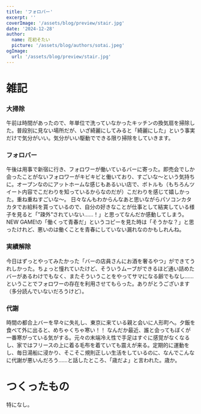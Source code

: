```yaml
---
title: 'フォロバー'
excerpt: ''
coverImage: '/assets/blog/preview/stair.jpg'
date: '2024-12-28'
author:
  name: 花初そたい
  picture: '/assets/blog/authors/sotai.jpeg'
ogImage:
  url: '/assets/blog/preview/stair.jpg'
---
```

# 雑記
### 大掃除
午前は時間があったので、年単位で洗っていなかったキッチンの換気扇を掃除した。普段別に見ない場所だが、いざ綺麗にしてみると「綺麗にした」という事実だけで気分がいい。気分がいい駆動でできる限り掃除をしていきます。

### フォロバー
午後は用事で新宿に行き、フォロワーが働いているバーに寄った。即売会でしか会ったことがないフォロワーがキビキビと働いており、すごいな～という気持ちに。オープンなのにアットホームな感じもあるいい店で、ボトルも（もちろんツイート内容でこだわりを知っているからなのだが）こだわりを感じて嬉しかった。重ね重ねすごいな～。
日々なんもわからんなあと思いながらパソコンカタカタでお給料を貰っているので、自分の好きなことが仕事として結実している様子を見ると「”疎外”されていない……！」と思ってなんだか感動してしまう。NEW GAME!の「働くって青春だ」というコピーを見た時は「そうかな？」と思ったけれど、悪いのは働くことを青春にしていない漏れなのかもしれんね。

### 実績解除
今日はずっとやってみたかった「バーの店員さんにお酒を奢るやつ」ができてうれしかった。ちょっと憧れていたけど、そういうムーブができるほど通い詰めたバーがあるわけでもなく、またそういうことをやってサマになる齢でもなし……　ということでフォロワーの存在を利用させてもらった。ありがとうございます（多分読んでいないだろうけど）。

### 代謝
時間の都合上バーを早々に失礼し、東京に来ている親と会いに人形町へ。夕飯を食べて外に出ると、めちゃくちゃ寒い！！
なんだか最近、誰と会ってもぼくが一番寒がっている気がする。元々の末端冷え性で手足はすぐに感覚がなくなるし、家ではフリースの上に着る毛布を着ていても震えが来る。定期的に運動をし、毎日湯船に浸かり、そこそこ規則正しい生活をしているのに、なんでこんなに代謝が悪いんだろう……と話したところ、「歳だよ」と言われた。歳か。

# つくったもの
特になし。